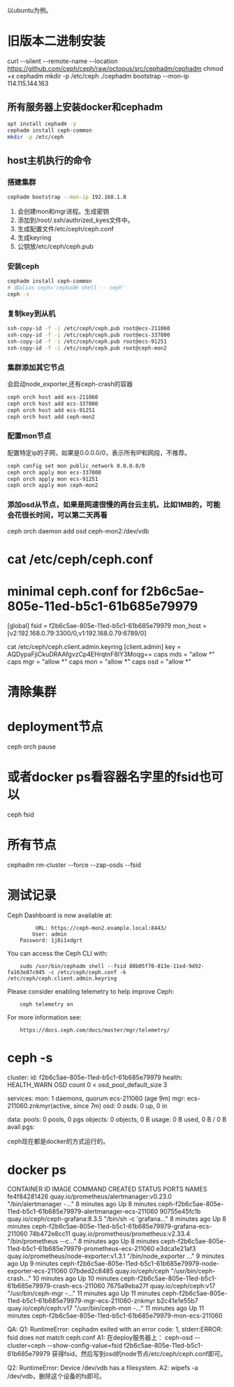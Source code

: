 以ubuntu为例。
# 旧版本二进制安装
curl --silent --remote-name --location https://github.com/ceph/ceph/raw/octopus/src/cephadm/cephadm
chmod +x cephadm
mkdir -p /etc/ceph
./cephadm bootstrap --mon-ip 114.115.144.163

## 所有服务器上安装docker和cephadm
```bash
apt install cephadm -y
cephadm install ceph-common
mkdir -p /etc/ceph
```

## host主机执行的命令
### 搭建集群
```bash
cephadm bootstrap --mon-ip 192.168.1.8
```
1. 会创建mon和mgr进程。生成密钥
2. 添加到/root/.ssh/authrized_kyes文件中。
3. 生成配置文件/etc/ceph/ceph.conf
4. 生成keyring
5. 公钥放/etc/ceph/ceph.pub

### 安装ceph
```bash
cephadm install ceph-common
# 或alias ceph='cephadm shell -- ceph'
ceph -s
```

### 复制key到从机
```bash
ssh-copy-id -f -i /etc/ceph/ceph.pub root@ecs-211060
ssh-copy-id -f -i /etc/ceph/ceph.pub root@ecs-337800
ssh-copy-id -f -i /etc/ceph/ceph.pub root@ecs-91251
ssh-copy-id -f -i /etc/ceph/ceph.pub root@ceph-mon2
```

### 集群添加其它节点
会启动node_exporter,还有ceph-crash的容器
```bash
ceph orch host add ecs-211060
ceph orch host add ecs-337800
ceph orch host add ecs-91251
ceph orch host add ceph-mon2
```

### 配置mon节点
配置特定ip的子网，如果是0.0.0.0/0，表示所有IP和网段，不推荐。
```bash
ceph config set mon public_network 0.0.0.0/0
ceph orch apply mon ecs-337800
ceph orch apply mon ecs-91251
ceph orch apply mon ceph-mon2
```

### 添加osd从节点，如果是网速很慢的两台云主机，比如1MB的，可能会花很长时间，可以第二天再看
ceph orch daemon add osd ceph-mon2:/dev/vdb

# cat /etc/ceph/ceph.conf
# minimal ceph.conf for f2b6c5ae-805e-11ed-b5c1-61b685e79979
[global]
        fsid = f2b6c5ae-805e-11ed-b5c1-61b685e79979
        mon_host = [v2:192.168.0.79:3300/0,v1:192.168.0.79:6789/0]

cat /etc/ceph/ceph.client.admin.keyring
[client.admin]
        key = AQDypaFjiCkuDRAAfgvzCp4EHrqtnF8lY3Moqg==
        caps mds = "allow *"
        caps mgr = "allow *"
        caps mon = "allow *"
        caps osd = "allow *"

# 清除集群
# deployment节点
ceph orch pause
# 或者docker ps看容器名字里的fsid也可以
ceph fsid
# 所有节点
cephadm rm-cluster --force --zap-osds --fsid <fsid>

# 测试记录
Ceph Dashboard is now available at:

             URL: https://ceph-mon2.example.local:8443/
            User: admin
        Password: 1j8i1xdgrt

You can access the Ceph CLI with:

        sudo /usr/bin/cephadm shell --fsid 80b05f70-813e-11ed-9d92-fa163e87c045 -c /etc/ceph/ceph.conf -k /etc/ceph/ceph.client.admin.keyring

Please consider enabling telemetry to help improve Ceph:

        ceph telemetry on

For more information see:

        https://docs.ceph.com/docs/master/mgr/telemetry/

# ceph -s
  cluster:
    id:     f2b6c5ae-805e-11ed-b5c1-61b685e79979
    health: HEALTH_WARN
            OSD count 0 < osd_pool_default_size 3

  services:
    mon: 1 daemons, quorum ecs-211060 (age 9m)
    mgr: ecs-211060.znkmyr(active, since 7m)
    osd: 0 osds: 0 up, 0 in

  data:
    pools:   0 pools, 0 pgs
    objects: 0 objects, 0 B
    usage:   0 B used, 0 B / 0 B avail
    pgs:

ceph现在都是docker的方式运行的。
# docker ps
CONTAINER ID   IMAGE                                     COMMAND                  CREATED          STATUS          PORTS     NAMES
fe4f84281426   quay.io/prometheus/alertmanager:v0.23.0   "/bin/alertmanager -…"   8 minutes ago    Up 8 minutes              ceph-f2b6c5ae-805e-11ed-b5c1-61b685e79979-alertmanager-ecs-211060
90755e45fc1b   quay.io/ceph/ceph-grafana:8.3.5           "/bin/sh -c 'grafana…"   8 minutes ago    Up 8 minutes              ceph-f2b6c5ae-805e-11ed-b5c1-61b685e79979-grafana-ecs-211060
74b472e8cc11   quay.io/prometheus/prometheus:v2.33.4     "/bin/prometheus --c…"   8 minutes ago    Up 8 minutes              ceph-f2b6c5ae-805e-11ed-b5c1-61b685e79979-prometheus-ecs-211060
e3dca1e21af3   quay.io/prometheus/node-exporter:v1.3.1   "/bin/node_exporter …"   9 minutes ago    Up 9 minutes              ceph-f2b6c5ae-805e-11ed-b5c1-61b685e79979-node-exporter-ecs-211060
07bded2c8485   quay.io/ceph/ceph                         "/usr/bin/ceph-crash…"   10 minutes ago   Up 10 minutes             ceph-f2b6c5ae-805e-11ed-b5c1-61b685e79979-crash-ecs-211060
7675a9eba27f   quay.io/ceph/ceph:v17                     "/usr/bin/ceph-mgr -…"   11 minutes ago   Up 11 minutes             ceph-f2b6c5ae-805e-11ed-b5c1-61b685e79979-mgr-ecs-211060-znkmyr
b2c41e1e55b7   quay.io/ceph/ceph:v17                     "/usr/bin/ceph-mon -…"   11 minutes ago   Up 11 minutes             ceph-f2b6c5ae-805e-11ed-b5c1-61b685e79979-mon-ecs-211060

QA:
Q1: RuntimeError: cephadm exited with an error code: 1, stderr:ERROR: fsid does not match ceph.conf
A1:
在deploy服务器上：
ceph-osd --cluster=ceph --show-config-value=fsid
f2b6c5ae-805e-11ed-b5c1-61b685e79979
获得fsid，然后写到osd的node节点/etc/ceph/ceph.conf即可。

Q2: RuntimeError: Device /dev/vdb has a filesystem.
A2: wipefs -a /dev/vdb，删除这个设备的fs即可。

